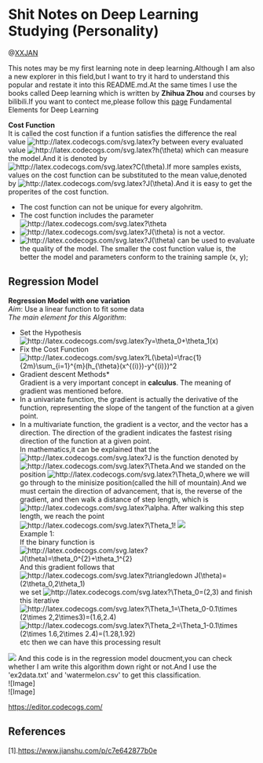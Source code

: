 <!--
* @Description:
* @Author:XXJAN
* @Company(School):LZU
* @Date:2020-11-4 14:40:23
* @LastEditors:XXJAN
* @LastEditTime:2020-11-4 14:40:23
-->
# Shit Notes on Deep Learning Studying  (Personality)
@[XXJAN](https://github.com/xxjan719/)

This notes may be my first learning note in deep learning.Although I am also a new explorer in this field,but I want to try it hard to understand this popular and restate it into this README.md.At the same times I  use  the books called Deep learning which is written by **Zhihua Zhou** and courses by bilibili.If you want to contect me,please follow this [page](https://xxjan719@github.io)
Fundamental Elements for Deep Learning

**Cost Function**<br>
It is called the cost function if a funtion satisfies the difference the real value <img src="http://latex.codecogs.com/svg.latex?y" title="http://latex.codecogs.com/svg.latex?y" /> between every evaluated value <img src="http://latex.codecogs.com/svg.latex?h(\theta)" title="http://latex.codecogs.com/svg.latex?h(\theta)" /> which can measure the model.And it is denoted by <img src="http://latex.codecogs.com/svg.latex?C(\theta)" title="http://latex.codecogs.com/svg.latex?C(\theta)" />.If  more samples exists, values on the cost function can be substituted to the mean value,denoted by <img src="http://latex.codecogs.com/svg.latex?J(\theta)" title="http://latex.codecogs.com/svg.latex?J(\theta)" />.And it is easy to get the properites of the  cost function. <br>
* The cost function can not be unique for every algohritm.
* The cost function includes the parameter <img src="http://latex.codecogs.com/svg.latex?\theta" title="http://latex.codecogs.com/svg.latex?\theta" />
* <img src="http://latex.codecogs.com/svg.latex?J(\theta)" title="http://latex.codecogs.com/svg.latex?J(\theta)" /> is not a vector.
* <img src="http://latex.codecogs.com/svg.latex?J(\theta)" title="http://latex.codecogs.com/svg.latex?J(\theta)" /> can be used to evaluate the quality of the model. The smaller the cost function value is, the better the model and parameters conform to the training sample (x, y);



## Regression Model<br>
**Regression Model with one variation**<br>
*Aim*: Use a linear function to fit some data<br>
*The main element for this Algorithm*:<br>
* Set the Hypothesis<br>
<img src="http://latex.codecogs.com/svg.latex?y=\theta_0&plus;\theta_1(x)" title="http://latex.codecogs.com/svg.latex?y=\theta_0+\theta_1(x)" /><br>
* Fix the Cost Function<br>
<img src="http://latex.codecogs.com/svg.latex?L(\beta)=\frac{1}{2m}\sum_{i=1}^{m}(h_{\theta}(x^{(i)})-y^{(i)})^2" title="http://latex.codecogs.com/svg.latex?L(\beta)=\frac{1}{2m}\sum_{i=1}^{m}(h_{\theta}(x^{(i)})-y^{(i)})^2" /><br>
* Gradient descent Methods*<br>
Gradient is a very important concept in **calculus**. The meaning of gradient was mentioned before.
* In a univariate function, the gradient is actually the derivative of the function, representing the slope of the tangent of the function at a given point.
* In a multivariate function, the gradient is a vector, and the vector has a direction. The direction of the gradient indicates the fastest rising direction of the function at a given point.<br>
In mathematics,it can be explained that the <img src="http://latex.codecogs.com/svg.latex?J" title="http://latex.codecogs.com/svg.latex?J" /> is the function denoted by <img src="http://latex.codecogs.com/svg.latex?\Theta&space;" title="http://latex.codecogs.com/svg.latex?\Theta " />.And we standed on the position <img src="http://latex.codecogs.com/svg.latex?\Theta_0" title="http://latex.codecogs.com/svg.latex?\Theta_0" />,where we will go through to the minisize position(called the hill of mountain).And we must certain the direction of advancement, that is, the reverse of the gradient, and then walk a distance of step length, which is <img src="http://latex.codecogs.com/svg.latex?\alpha" title="http://latex.codecogs.com/svg.latex?\alpha" />. After walking this step length, we reach the point <img src="http://latex.codecogs.com/svg.latex?\Theta_1" title="http://latex.codecogs.com/svg.latex?\Theta_1" />!
<img src="https://upload-images.jianshu.io/upload_images/1234352-af8dd9722c762c13.png"><br>
Example 1:<br>
If the binary function is<br>
  <img src="http://latex.codecogs.com/svg.latex?J(\theta)=\theta_0^{2}&plus;\theta_1^{2}" title="http://latex.codecogs.com/svg.latex?J(\theta)=\theta_0^{2}+\theta_1^{2}" /><br>
And this gradient follows that<br>
<img src="http://latex.codecogs.com/svg.latex?\triangledown&space;J(\theta)=(2\theta_0,2\theta_1)" title="http://latex.codecogs.com/svg.latex?\triangledown J(\theta)=(2\theta_0,2\theta_1)" /><br>
we set <img src="http://latex.codecogs.com/svg.latex?\Theta_0=(2,3)" title="http://latex.codecogs.com/svg.latex?\Theta_0=(2,3)" /> and finish this iterative<br>
<img src="http://latex.codecogs.com/svg.latex?\Theta_1=\Theta_0-0.1\times&space;(2\times&space;2,2\times3)=(1.6,2.4)" title="http://latex.codecogs.com/svg.latex?\Theta_1=\Theta_0-0.1\times (2\times 2,2\times3)=(1.6,2.4)" /><br>
<img src="http://latex.codecogs.com/svg.latex?\Theta_2=\Theta_1-0.1\times&space;(2\times&space;1.6,2\times&space;2.4)=(1.28,1.92)" title="http://latex.codecogs.com/svg.latex?\Theta_2=\Theta_1-0.1\times (2\times 1.6,2\times 2.4)=(1.28,1.92)" /><br>
etc
then we can have this processing result
<img src="https://pic1.zhimg.com/v2-bad845089a76548c461bd2807f234f50_r.jpg">
And this code is in the regression model doucment,you can check whether I am write this algorithm down right or not.And I use the 'ex2data.txt' and 'watermelon.csv' to get this classification.<br>
![Image]<https://github.com/xxjan719/Shit-Notes-on-Machine-learning/blob/master/Linear_Model/Logistic_Model/Deep%20learning%20Linear%20Model_1.jpg><br>
![Image]<https://github.com/xxjan719/Shit-Notes-on-Machine-learning/blob/master/Linear_Model/Logistic_Model/Deep%20learning%20Linear%20Model_2.jpg><br>

https://editor.codecogs.com/<br>

## References<br>
[1].https://www.jianshu.com/p/c7e642877b0e
